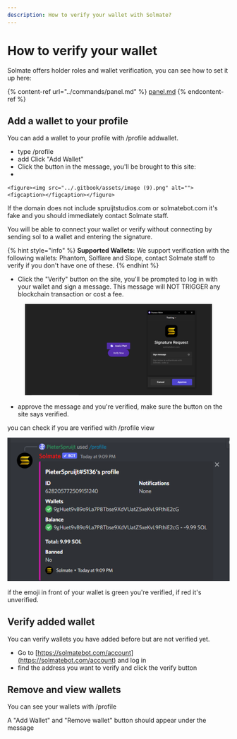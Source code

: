 ```yaml
---
description: How to verify your wallet with Solmate?
---
```


# How to verify your wallet

Solmate offers holder roles and wallet verification, you can see how to set it up here:

{% content-ref url="../commands/panel.md" %}
[panel.md](../commands/panel.md)
{% endcontent-ref %}

## Add a wallet to your profile

You can add a wallet to your profile with /profile addwallet.

* type /profile
* add Click "Add Wallet"
* Click the button in the message, you'll be brought to this site:
*

    <figure><img src="../.gitbook/assets/image (9).png" alt=""><figcaption></figcaption></figure>

If the domain does not include spruijtstudios.com or solmatebot.com it's fake and you should immediately contact Solmate staff.

You will be able to connect your wallet or verify without connecting by sending sol to a wallet and entering the signature.

{% hint style="info" %}
**Supported Wallets:** We support verification with the following wallets: Phantom, Solflare and Slope, contact Solmate staff to verify if you don't have one of these.
{% endhint %}

* Click the "Verify" button on the site, you'll be prompted to log in with your wallet and sign a message. This message will NOT TRIGGER any blockchain transaction or cost a fee.

<figure><img src="../.gitbook/assets/image (13) (2).png" alt=""><figcaption></figcaption></figure>

* approve the message and you're verified, make sure the button on the site says verified.

you can check if you are verified with /profile view

![](<../.gitbook/assets/image (6) (1) (1).png>)

if the emoji in front of your wallet is green you're verified, if red it's unverified.

## Verify added wallet

You can verify wallets you have added before but are not verified yet.

* Go to [https://solmatebot.com/account](https://solmatebot.com/account) and log in
* find the address you want to verify and click the verify button

## Remove and view wallets

You can see your wallets with /profile

A "Add Wallet" and "Remove wallet" button should appear under the message
